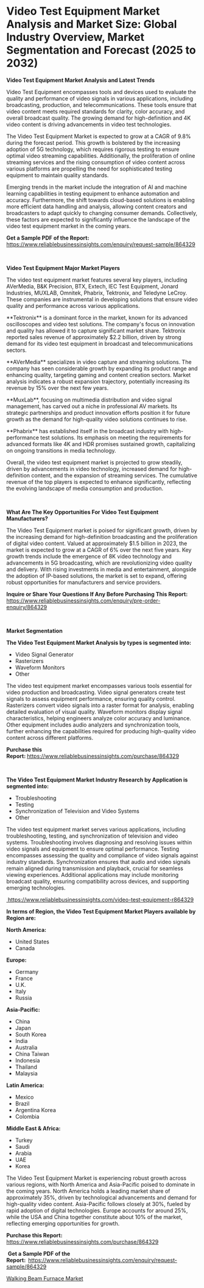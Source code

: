 <p><h1>Video Test Equipment Market Analysis and Market Size: Global Industry Overview, Market Segmentation and Forecast (2025 to 2032)</h1></p><p><strong>Video Test Equipment Market Analysis and Latest Trends</strong></p>
<p><p>Video Test Equipment encompasses tools and devices used to evaluate the quality and performance of video signals in various applications, including broadcasting, production, and telecommunications. These tools ensure that video content meets required standards for clarity, color accuracy, and overall broadcast quality. The growing demand for high-definition and 4K video content is driving advancements in video test technologies.</p><p>The Video Test Equipment Market is expected to grow at a CAGR of 9.8% during the forecast period. This growth is bolstered by the increasing adoption of 5G technology, which requires rigorous testing to ensure optimal video streaming capabilities. Additionally, the proliferation of online streaming services and the rising consumption of video content across various platforms are propelling the need for sophisticated testing equipment to maintain quality standards. </p><p>Emerging trends in the market include the integration of AI and machine learning capabilities in testing equipment to enhance automation and accuracy. Furthermore, the shift towards cloud-based solutions is enabling more efficient data handling and analysis, allowing content creators and broadcasters to adapt quickly to changing consumer demands. Collectively, these factors are expected to significantly influence the landscape of the video test equipment market in the coming years.</p></p>
<p><strong>Get a Sample PDF of the Report:&nbsp;</strong> <a href="https://www.reliablebusinessinsights.com/enquiry/request-sample/864329?utm_campaign=2187&utm_medium=2&utm_source=Github&utm_content=ia&utm_term=20022025&utm_id=video-test-equipment">https://www.reliablebusinessinsights.com/enquiry/request-sample/864329</a></p>
<p>&nbsp;</p>
<p><strong>Video Test Equipment Major Market Players</strong></p>
<p><p>The video test equipment market features several key players, including AVerMedia, B&K Precision, BTX, Extech, IEC Test Equipment, Jonard Industries, MUXLAB, Omnitek, Phabrix, Tektronix, and Teledyne LeCroy. These companies are instrumental in developing solutions that ensure video quality and performance across various applications.</p><p>**Tektronix** is a dominant force in the market, known for its advanced oscilloscopes and video test solutions. The company's focus on innovation and quality has allowed it to capture significant market share. Tektronix reported sales revenue of approximately $2.2 billion, driven by strong demand for its video test equipment in broadcast and telecommunications sectors.</p><p>**AVerMedia** specializes in video capture and streaming solutions. The company has seen considerable growth by expanding its product range and enhancing quality, targeting gaming and content creation sectors. Market analysis indicates a robust expansion trajectory, potentially increasing its revenue by 15% over the next few years.</p><p>**MuxLab**, focusing on multimedia distribution and video signal management, has carved out a niche in professional AV markets. Its strategic partnerships and product innovation efforts position it for future growth as the demand for high-quality video solutions continues to rise.</p><p>**Phabrix** has established itself in the broadcast industry with high-performance test solutions. Its emphasis on meeting the requirements for advanced formats like 4K and HDR promises sustained growth, capitalizing on ongoing transitions in media technology.</p><p>Overall, the video test equipment market is projected to grow steadily, driven by advancements in video technology, increased demand for high-definition content, and the expansion of streaming services. The cumulative revenue of the top players is expected to enhance significantly, reflecting the evolving landscape of media consumption and production.</p></p>
<p>&nbsp;</p>
<p><strong>What Are The Key Opportunities For Video Test Equipment Manufacturers?</strong></p>
<p><p>The Video Test Equipment market is poised for significant growth, driven by the increasing demand for high-definition broadcasting and the proliferation of digital video content. Valued at approximately $1.5 billion in 2023, the market is expected to grow at a CAGR of 6% over the next five years. Key growth trends include the emergence of 8K video technology and advancements in 5G broadcasting, which are revolutionizing video quality and delivery. With rising investments in media and entertainment, alongside the adoption of IP-based solutions, the market is set to expand, offering robust opportunities for manufacturers and service providers.</p></p>
<p><strong>Inquire or Share Your Questions If Any Before Purchasing This Report:</strong> <a href="https://www.reliablebusinessinsights.com/enquiry/pre-order-enquiry/864329?utm_campaign=2187&utm_medium=2&utm_source=Github&utm_content=ia&utm_term=20022025&utm_id=video-test-equipment">https://www.reliablebusinessinsights.com/enquiry/pre-order-enquiry/864329</a></p>
<p>&nbsp;</p>
<p><strong>Market Segmentation</strong></p>
<p><strong>The Video Test Equipment Market Analysis by types is segmented into:</strong></p>
<p><ul><li>Video Signal Generator</li><li>Rasterizers</li><li>Waveform Monitors</li><li>Other</li></ul></p>
<p><p>The video test equipment market encompasses various tools essential for video production and broadcasting. Video signal generators create test signals to assess equipment performance, ensuring quality control. Rasterizers convert video signals into a raster format for analysis, enabling detailed evaluation of visual quality. Waveform monitors display signal characteristics, helping engineers analyze color accuracy and luminance. Other equipment includes audio analyzers and synchronization tools, further enhancing the capabilities required for producing high-quality video content across different platforms.</p></p>
<p><strong>Purchase this Report:&nbsp;</strong><a href="https://www.reliablebusinessinsights.com/purchase/864329?utm_campaign=2187&utm_medium=2&utm_source=Github&utm_content=ia&utm_term=20022025&utm_id=video-test-equipment">https://www.reliablebusinessinsights.com/purchase/864329</a></p>
<p>&nbsp;</p>
<p><strong>The Video Test Equipment Market Industry Research by Application is segmented into:</strong></p>
<p><ul><li>Troubleshooting</li><li>Testing</li><li>Synchronization of Television and Video Systems</li><li>Other</li></ul></p>
<p><p>The video test equipment market serves various applications, including troubleshooting, testing, and synchronization of television and video systems. Troubleshooting involves diagnosing and resolving issues within video signals and equipment to ensure optimal performance. Testing encompasses assessing the quality and compliance of video signals against industry standards. Synchronization ensures that audio and video signals remain aligned during transmission and playback, crucial for seamless viewing experiences. Additional applications may include monitoring broadcast quality, ensuring compatibility across devices, and supporting emerging technologies.</p></p>
<p><a href="https://www.reliablebusinessinsights.com/video-test-equipment-r864329?utm_campaign=2187&utm_medium=2&utm_source=Github&utm_content=ia&utm_term=20022025&utm_id=video-test-equipment">&nbsp;https://www.reliablebusinessinsights.com/video-test-equipment-r864329</a></p>
<p><strong>In terms of Region, the Video Test Equipment Market Players available by Region are:</strong></p>
<p>
    <p> <strong> North America: </strong>
        <ul>
            <li>United States</li>
            <li>Canada</li>
        </ul>
        </p> 
    <p> <strong> Europe: </strong>
        <ul>
            <li>Germany</li>
            <li>France</li>
            <li>U.K.</li>
            <li>Italy</li>
            <li>Russia</li>
        </ul>
        </p> 
    <p> <strong> Asia-Pacific: </strong>
        <ul>
            <li>China</li>
            <li>Japan</li>
            <li>South Korea</li>
            <li>India</li>
            <li>Australia</li>
            <li>China Taiwan</li>
            <li>Indonesia</li>
            <li>Thailand</li>
            <li>Malaysia</li>
        </ul>
        </p> 
    <p> <strong> Latin America: </strong>
        <ul>
            <li>Mexico</li>
            <li>Brazil</li>
            <li>Argentina Korea</li>
            <li>Colombia</li>
        </ul>
        </p> 
    <p> <strong> Middle East & Africa: </strong>
        <ul>
            <li>Turkey</li>
            <li>Saudi</li>
            <li>Arabia</li>
            <li>UAE</li>
            <li>Korea</li>
        </ul>
    </p>
    </p>
<p><p>The Video Test Equipment Market is experiencing robust growth across various regions, with North America and Asia-Pacific poised to dominate in the coming years. North America holds a leading market share of approximately 35%, driven by technological advancements and demand for high-quality video content. Asia-Pacific follows closely at 30%, fueled by rapid adoption of digital technologies. Europe accounts for around 25%, while the USA and China together constitute about 10% of the market, reflecting emerging opportunities for growth.</p></p>
<p><strong>Purchase this Report: </strong><a href="https://www.reliablebusinessinsights.com/purchase/864329?utm_campaign=2187&utm_medium=2&utm_source=Github&utm_content=ia&utm_term=20022025&utm_id=video-test-equipment">https://www.reliablebusinessinsights.com/purchase/864329</a></p>
<p>&nbsp;<strong>Get a Sample PDF of the Report:&nbsp;&nbsp;</strong><a href="https://www.reliablebusinessinsights.com/enquiry/request-sample/864329?utm_campaign=2187&utm_medium=2&utm_source=Github&utm_content=ia&utm_term=20022025&utm_id=video-test-equipment">https://www.reliablebusinessinsights.com/enquiry/request-sample/864329</a></p>
<p><strong></strong></p>
<p><p><a href="https://github.com/sca704osol/Market-Research-Report-List-1/blob/main/walking-beam-furnace-market.md?utm_campaign=2187&utm_medium=2&utm_source=Github&utm_content=ia&utm_term=20022025&utm_id=video-test-equipment">Walking Beam Furnace Market</a></p></p>